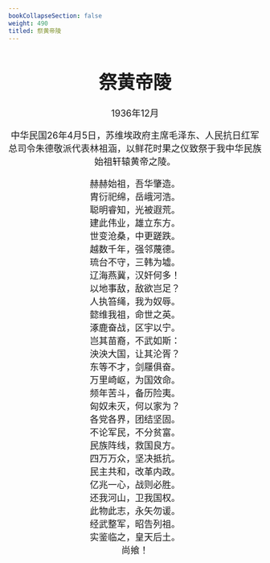 ```yaml
---
bookCollapseSection: false
weight: 490
titled: 祭黄帝陵
---
```


<div align="center">

<font size="4">

# 祭黄帝陵
1936年12月

中华民国26年4月5日，苏维埃政府主席毛泽东、人民抗日红军总司令朱德敬派代表林祖涵，以鲜花时果之仪致祭于我中华民族始祖轩辕黄帝之陵。

赫赫始祖，吾华肇造。  
胄衍祀绵，岳峨河浩。  
聪明睿知，光被遐荒。  
建此伟业，雄立东方。  
世变沧桑，中更蹉跌。  
越数千年，强邻蔑德。  
琉台不守，三韩为墟。  
辽海燕冀，汉奸何多！  
以地事敌，敌欲岂足？  
人执笞绳，我为奴辱。  
懿维我祖，命世之英。  
涿鹿奋战，区宇以宁。  
岂其苗裔，不武如斯：  
泱泱大国，让其沦胥？  
东等不才，剑屦俱奋。  
万里崎岖，为国效命。  
频年苦斗，备历险夷。  
匈奴未灭，何以家为？  
各党各界，团结坚固。  
不论军民，不分贫富。  
民族阵线，救国良方。  
四万万众，坚决抵抗。  
民主共和，改革内政。  
亿兆一心，战则必胜。  
还我河山，卫我国权。  
此物此志，永矢勿谖。  
经武整军，昭告列祖。  
实鉴临之，皇天后土。  
尚飨！

</font>

</div>

